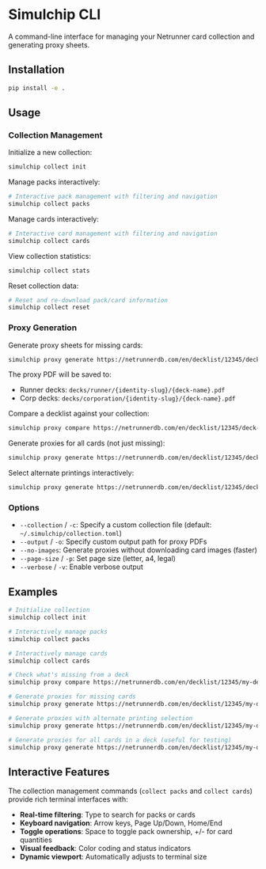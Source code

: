 # Simulchip CLI

A command-line interface for managing your Netrunner card collection and generating proxy sheets.

## Installation

```bash
pip install -e .
```

## Usage

### Collection Management

Initialize a new collection:
```bash
simulchip collect init
```

Manage packs interactively:
```bash
# Interactive pack management with filtering and navigation
simulchip collect packs
```

Manage cards interactively:
```bash
# Interactive card management with filtering and navigation
simulchip collect cards
```

View collection statistics:
```bash
simulchip collect stats
```

Reset collection data:
```bash
# Reset and re-download pack/card information
simulchip collect reset
```

### Proxy Generation

Generate proxy sheets for missing cards:
```bash
simulchip proxy generate https://netrunnerdb.com/en/decklist/12345/deck-name
```

The proxy PDF will be saved to:
- Runner decks: `decks/runner/{identity-slug}/{deck-name}.pdf`
- Corp decks: `decks/corporation/{identity-slug}/{deck-name}.pdf`

Compare a decklist against your collection:
```bash
simulchip proxy compare https://netrunnerdb.com/en/decklist/12345/deck-name
```

Generate proxies for all cards (not just missing):
```bash
simulchip proxy generate https://netrunnerdb.com/en/decklist/12345/deck-name --all
```

Select alternate printings interactively:
```bash
simulchip proxy generate https://netrunnerdb.com/en/decklist/12345/deck-name --alternate-prints
```


### Options

- `--collection` / `-c`: Specify a custom collection file (default: `~/.simulchip/collection.toml`)
- `--output` / `-o`: Specify custom output path for proxy PDFs
- `--no-images`: Generate proxies without downloading card images (faster)
- `--page-size` / `-p`: Set page size (letter, a4, legal)
- `--verbose` / `-v`: Enable verbose output

## Examples

```bash
# Initialize collection
simulchip collect init

# Interactively manage packs
simulchip collect packs

# Interactively manage cards
simulchip collect cards

# Check what's missing from a deck
simulchip proxy compare https://netrunnerdb.com/en/decklist/12345/my-deck

# Generate proxies for missing cards
simulchip proxy generate https://netrunnerdb.com/en/decklist/12345/my-deck

# Generate proxies with alternate printing selection
simulchip proxy generate https://netrunnerdb.com/en/decklist/12345/my-deck --alternate-prints

# Generate proxies for all cards in a deck (useful for testing)
simulchip proxy generate https://netrunnerdb.com/en/decklist/12345/my-deck --all
```

## Interactive Features

The collection management commands (`collect packs` and `collect cards`) provide rich terminal interfaces with:

- **Real-time filtering**: Type to search for packs or cards
- **Keyboard navigation**: Arrow keys, Page Up/Down, Home/End
- **Toggle operations**: Space to toggle pack ownership, +/- for card quantities
- **Visual feedback**: Color coding and status indicators
- **Dynamic viewport**: Automatically adjusts to terminal size
